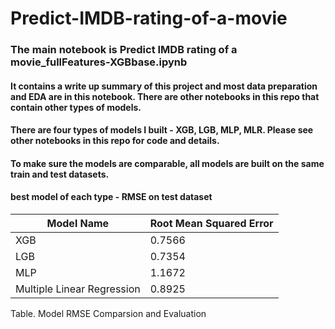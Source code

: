 # Predict-IMDB-rating-of-a-movie

### The main notebook is Predict IMDB rating of a movie_fullFeatures-XGBbase.ipynb
#### It contains a write up summary of this project and most data preparation and EDA are in this notebook. There are other notebooks in this repo that contain other types of models.



#### There are four types of models I built - XGB, LGB, MLP, MLR. Please see other notebooks in this repo for code and details.
#### To make sure the models are comparable, all models are built on the same train and test datasets.
####  best model of each type - RMSE on test dataset

| Model Name  |    Root Mean Squared Error      | 
|-------------|---------------|
| XGB         |      0.7566          |  
| LGB         |   0.7354    |  
| MLP |            1.1672   |
| Multiple Linear Regression |  0.8925  |   

Table. Model RMSE Comparsion and Evaluation
